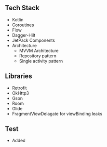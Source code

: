 
## Tech Stack

- Kotlin
- Coroutines
- Flow
- Dagger-Hilt
- JetPack Components
- Architecture
    - MVVM Architecture
    - Repository pattern
    - Single activity pattern


## Libraries

- Retrofit
- OkHttp3
- Gson
- Room
- Glide
- FragmentViewDelagate for viewBinding leaks


## Test

- Added